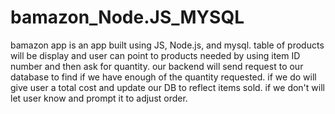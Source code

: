 # bamazon_Node.JS_MYSQL

bamazon app is an app built using JS, Node.js, and mysql.
table of products will be display and user can point to products needed by using item ID number and then ask for quantity.
our backend will send request to our database to find if we have enough of the quantity requested.
if we do will give user a total cost and update our DB to reflect items sold.
if we don't will let user know and prompt it to adjust order.


